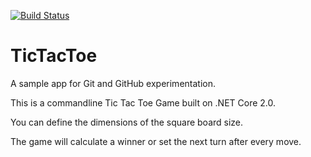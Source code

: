 [![Build Status](https://travis-ci.com/acangialosi/TicTacToe.svg?branch=master)](https://travis-ci.com/acangialosi/TicTacToe)

# TicTacToe
A sample app for Git and GitHub experimentation.

This is a commandline Tic Tac Toe Game built on .NET Core 2.0.

You can define the dimensions of the square board size.

The game will calculate a winner or set the next turn after every move.
